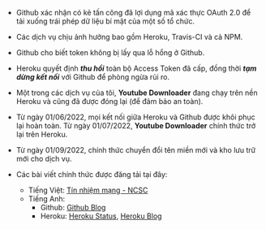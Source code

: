 - Github xác nhận có kẻ tấn công đã lợi dụng mã xác thực OAuth 2.0 để tải xuống trái phép dữ liệu bí mật của một số tổ chức.
- Các dịch vụ chịu ảnh hưởng bao gồm Heroku, Travis-CI và cả NPM.
- Github cho biết token không bị lấy qua lỗ hổng ở Github.
- Heroku quyết định **_thu hồi_** toàn bộ Access Token đã cấp, đồng thời **_tạm dừng kết nối_** với Github để phòng ngừa rủi ro.
- Một trong các dịch vụ của tôi, **Youtube Downloader** đang chạy trên nền Heroku và cũng đã được đóng lại (để đảm bảo an toàn).
- Từ ngày 01/06/2022, mọi kết nối giữa Heroku và Github được khôi phục lại hoàn toàn. Từ ngày 01/07/2022, **Youtube Downloader** chính thức trở lại trên Heroku.
- Từ ngày 01/09/2022, chính thức chuyển đổi tên miền mới và kho lưu trữ mới cho dịch vụ.
- Các bài viết chính thức được đăng tải tại đây:

  - Tiếng Việt: [Tín nhiệm mạng - NCSC](https://tinnhiemmang.vn/tin-tac-xam-nhap-hang-chuc-to-chuc-bang-cach-su-dung-oauth-token-bi-danh-cap)
  - Tiếng Anh:
    - Github: [Github Blog](https://github.blog/2022-04-15-security-alert-stolen-oauth-user-tokens/)
    - Heroku: [Heroku Status](https://status.heroku.com/incidents/2413), [Heroku Blog](https://blog.heroku.com/april-2022-incident-review)
